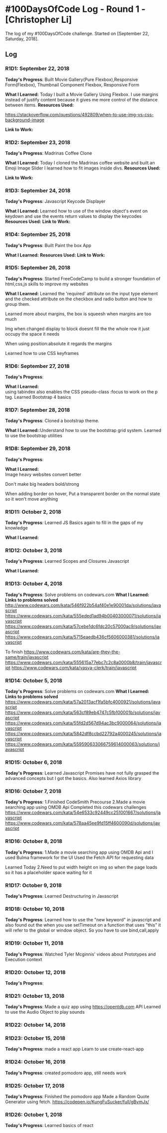 # #100DaysOfCode Log - Round 1 - [Christopher Li]

The log of my #100DaysOfCode challenge. Started on [September 22, Saturday, 2018].

## Log


### R1D1: September 22, 2018

**Today's Progress**: Built Movie Gallery(Pure Flexbox),Responsive Form(Flexbox), Thumbnail Component Flexbox, Responsive Form

**What I Learned:** Today I built a Movie Gallery Using Flexbox. I use margins instead of justify content because it gives me more control
of the distance between items.
**Resources Used:**

https://stackoverflow.com/questions/492809/when-to-use-img-vs-css-background-image

**Link to Work:**

### R1D2: September 23, 2018

**Today's Progress**: Madrinas Coffee Clone

**What I Learned:** Today I cloned the Madrinas coffee website and built an Emoji Image Slider
I learned how to fit images inside divs.
**Resources Used:**

**Link to Work:**


### R1D3: September 24, 2018

**Today's Progress**: Javascript Keycode Displayer

**What I Learned:** Learned how to use of the window object's event on keydown and use the events return values to display the keycodes
**Resources Used:**
**Link to Work:**

### R1D4: September 25, 2018

**Today's Progress**: Built Paint the box App

**What I Learned:** 
**Resources Used:**
**Link to Work:**


### R1D5: September 26, 2018

**Today's Progress**: Started FreeCodeCamp to build a stronger foundation of html,css,js skills to improve my websites

**What I Learned:** Learned the 'required' attribute on the input type element and the checked attribute on the checkbox and radio button
and how to group them.

Learned more about margins, the box is squeesh when margins are too much

Img when changed display to block doesnt fill the the whole row it just occupy the space it needs

When using position:absolute it regards the margins


Learned how to use CSS keyframes 

### R1D6: September 27, 2018

**Today's Progress**: 

**What I Learned:**  
using tabindex also enables the CSS pseudo-class :focus to work on the p tag.
Learned Bootstrap 4 basics

### R1D7: September 28, 2018

**Today's Progress**: Cloned a bootstrap theme.

**What I Learned:**:Understand how to use the bootstrap grid system. Learned to use the bootstrap utilities

### R1D8: September 29, 2018

**Today's Progress**: 

**What I Learned:**  
Image heavy websites convert better

Don't make big headers bold/strong

When adding border on hover, Put a transparent border on the normal state so it won't move anything


### R1D11: October 2, 2018

**Today's Progress**: Learned JS Basics again to fill in the gaps of my knowledge

**What I Learned:**  

### R1D12: October 3, 2018

**Today's Progress**: Learned Scopes and Closures Javascript

**What I Learned:**  



### R1D13: October 4, 2018

**Today's Progress**:  Solve problems on codewars.com
**What I Learned:**  
**Links to problems solved**
http://www.codewars.com/kata/546f922b54af40e1e90001da/solutions/javascript
https://www.codewars.com/kata/555eded1ad94b00403000071/solutions/javascript
https://www.codewars.com/kata/57cebe1dc6fdc20c57000ac9/solutions/javascript
https://www.codewars.com/kata/5715eaedb436cf5606000381/solutions/javascript



To finish https://www.codewars.com/kata/are-they-the-same/train/javascript
https://www.codewars.com/kata/555615a77ebc7c2c8a0000b8/train/javascript
https://www.codewars.com/kata/vasya-clerk/train/javascript
### R1D14: October 5, 2018

**Today's Progress**:  Solve problems on codewars.com
**What I Learned:**  
**Links to problems solved**
https://www.codewars.com/kata/57a2013acf1fa5bfc4000921/solutions/javascript
https://www.codewars.com/kata/563cf89eb4747c5fb100001b/solutions/javascript
https://www.codewars.com/kata/55fd2d567d94ac3bc9000064/solutions/javascript
https://www.codewars.com/kata/5842df8ccbd22792a4000245/solutions/javascript
https://www.codewars.com/kata/559590633066759614000063/solutions/javascript

### R1D15: October 6, 2018

**Today's Progress**:  Learned Javascript Promises have not fully grasped the advanced concepts but
I got the basics. Also learned Axios library

### R1D16: October 7, 2018

**Today's Progress**:
1.Finished CodeSmith Precourse
2.Made a movie searching app using OMDB Api
Completed this codewars challenges
https://www.codewars.com/kata/54e6533c92449cc251001667/solutions/javascript
https://www.codewars.com/kata/578aa45ee9fd15ff4600090d/solutions/javascript

### R1D16: October 8, 2018

**Today's Progress**:
1.Made a movie searching app using OMDB Api and I used Bulma framework for the UI
Used the Fetch API for requesting data

Learned Today
2.Need to put width height on img so when the page loads so it has a placeholder space waiting for it

### R1D17: October 9, 2018

**Today's Progress**:
Learned Destructuring in Javascript

### R1D18: October 10, 2018

**Today's Progress**:
Learned how to use the "new keyword" in javascript and also found out the when you use setTimeout on a function that uses "this" it will refer to the global or window object. So you have to use bind,call,apply

### R1D19: October 11, 2018

**Today's Progress**:
Watched Tyler Mcginnis' videos about Prototypes and Execution context


### R1D20: October 12, 2018

**Today's Progress**:



### R1D21: October 13, 2018

**Today's Progress**:
Made a quiz app using https://opentdb.com API
Learned to use the Audio Object to play sounds


### R1D22: October 14, 2018

### R1D23: October 15, 2018

**Today's Progress**:
made a react app
Learn to use create-react-app


### R1D24: October 16, 2018

**Today's Progress**:
created pomodoro app, still needs work



### R1D25: October 17, 2018

**Today's Progress**:
Finished the pomodoro app
Made a Random Quote Generator using fetch.
https://codepen.io/KungFuSucker/full/gBvmJx/


### R1D26: October 1, 2018

**Today's Progress**:
Learned basics of react
